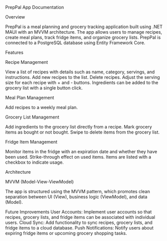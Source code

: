 PrepPal App Documentation

Overview

PrepPal is a meal planning and grocery tracking application built using .NET MAUI with an MVVM architecture. The app allows users to manage recipes, create meal plans, track fridge items, and organize grocery lists. PrepPal is connected to a PostgreSQL database using Entity Framework Core.

Features

Recipe Management

View a list of recipes with details such as name, category, servings, and instructions.
Add new recipes to the list.
Delete recipes.
Adjust the serving size for each recipe with + and - buttons.
Ingredients can be added to the grocery list with a single button click.

Meal Plan Management

Add recipes to a weekly meal plan.

Grocery List Management

Add ingredients to the grocery list directly from a recipe.
Mark grocery items as bought or not bought.
Swipe to delete items from the grocery list.

Fridge Item Management

Monitor items in the fridge with an expiration date and whether they have been used.
Strike-through effect on used items.
Items are listed with a checkbox to indicate usage.


Architecture

MVVM (Model-View-ViewModel)

The app is structured using the MVVM pattern, which promotes clean separation between UI (View), business logic (ViewModel), and data (Model).


Future Improvements
User Accounts: Implement user accounts so that recipes, grocery lists, and fridge items can be associated with individual users.
Cloud Sync: Add functionality to sync recipes, grocery lists, and fridge items to a cloud database.
Push Notifications: Notify users about expiring fridge items or upcoming grocery shopping tasks.

